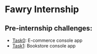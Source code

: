 # Fawry Internship
## Pre-internship challenges:
- [Task0](https://github.com/abdalrahmanshaban0/Fawry-Internship/tree/main/Task0): E-commerce console app
- [Task1](https://github.com/abdalrahmanshaban0/Fawry-Internship/tree/main/Task1): Bookstore console app
